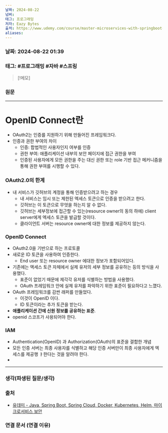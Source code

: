 ```yaml
---
날짜: 2024-08-22
넘버: 
태그: 프로그래밍
저자: Eazy Bytes
출처: https://www.udemy.com/course/master-microservices-with-springboot-docker-kubernetes-korean/
aliases:
---
```

### 날짜:  2024-08-22 01:39

### 태그: #프로그래밍 #자바 #스프링

>[!메모]
>

### 원문
---
# OpenID Connect란
- OAuth2는 인증를 지원하기 위해 만들어진 프레임워크다.
- 인증과 권한 부여의 차이
	- 인증: 합법적인 사용자인지 여부를 인증
	- 권한 부여: 애플리케이션 내부의 보안 페이지에 접근 권한을 부여
	- 인증된 사용자에게 모든 권한을 주는 대신 권한 또는 role 기반 접근 메커니즘을 통해 권한 부여를 시행할 수 있다.
### OAuth2.0의 한계
- 내 서비스가 깃허브의 계정을 통해 인증받으려고 하는 경우
	- 내 서비스는 임시 또는 제한된 엑세스 토큰으로 인증을 받으려고 한다. 
	- 깃허브는 이 토큰으로 무엇을 하는지 알 수 없다.
	- 깃허브는 세부정보에 접근할 수 있는(resource owner의 동의 하에) client server에게 엑세스 토큰을 발급할 것이다.
	- 클라이언트 서버는 resource owner에 대한 정보를 제공하지 않는다.
### OpenID Connect
- OAuth2.0을 기반으로 하는 프로토콜
- 새로운 ID 토큰을 사용하여 인증한다.
	- End user 또는 resource owner 에대한 정보가 포함되어있다.
- 기존에는 액세스 토큰 자체에서 실제 유저의 세부 정보를 공유하는 등의 방식을 사용했다.
	- 표준이 없었기 때문에 제각각 유저를 식별하는 방법을 사용했다.
	- OAuth 프레임워크 안에 실제 유저를 파악하기 위한 표준이 필요하다고 느꼈다.
- OAuth 프레임워크를 감싼 래퍼를 만들었다.
	- 이것이 OpenID 이다.
	- ID 토큰이라는 추가 토큰을 받는다.
- **애플리케이션 간에 신원 정보를 공유하는 표준**.
- openid 스코프가 사용되어야 한다.
### IAM
- Authentication(OpenID) 과 Authorization(OAuth)의 표준을 결합한 개념
- 모든 인증 서버는 최종 사용자를 식별하고 해당 인증 서버만이 최종 사용자에게 엑세스를 제공행 ㅑ한다는 것을 알려야 한다.
- 


---
### 생각(파생된 질문/생각)

### 출처
- [유데미 - Java, Spring Boot, Spring Cloud, Docker, Kubernetes, Helm, 마이크로서비스 보안](https://www.udemy.com/course/master-microservices-with-springboot-docker-kubernetes-korean/)

### 연결 문서 (연결 이유)
